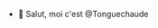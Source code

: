 - 👋 Salut, moi c'est @Tonguechaude

<!---
Tonguechaude/Tonguechaude is a ✨ special ✨ repository because its `README.md` (this file) appears on your GitHub profile.
You can click the Preview link to take a look at your changes.
--->
